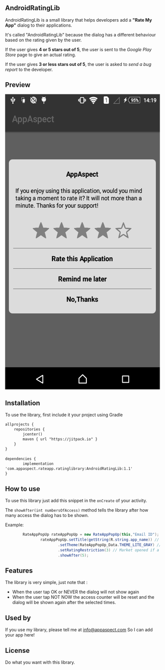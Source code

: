 ## AndroidRatingLib

AndroidRatingLib is a small library that helps developers add a **"Rate My App"** dialog to their applications.

It's called "AndroidRatingLib" because the dialog has a different behaviour based on the rating given by the user.

If the user gives **4 or 5 stars out of 5**, the user is sent to the *Google Play Store* page to give an actual rating.

If the user gives **3 or less stars out of 5**, the user is asked to *send a bug report* to the developer.



## Preview


<img src="screenshot_lite.png" alt="preview" width="540" height="960">


## Installation

To use the library, first include it your project using Gradle


    allprojects {
        repositories {
            jcenter()
            maven { url "https://jitpack.io" }
        }
    }

	dependencies {
	        implementation 'com.appaspect.rateapp.ratinglibrary:AndroidRatingLib:1.1'
	}



## How to use
To use this library just add this snippet in the `onCreate` of your activity.

The `showAfter(int numbersOfAccess)` method tells the library after how many access the dialog has to be shown.

Example:

```java
        RateAppPopUp rateAppPopUp = new RateAppPopUp(this,"Email ID");
                rateAppPopUp.setTitle(getString(R.string.app_name)) // Set App name
                        .setTheme(RateAppPopUp_Data.THEME_LITE_GRAY) // Set Theme using RateAppPopUp_Data Class
                        .setRatingRestriction(3) // Market opened if a rating >= 3 is selected
                        .showAfter(5);
```
## Features

The library is very simple, just note that :
* When the user tap OK or NEVER the dialog will not show again
* When the user tap NOT NOW the access counter will be reset and the dialog will be shown again after the selected times.

## Used by

If you use my library, please tell me at info@appaspect.com
So I can add your app here!


## License

Do what you want with this library.
